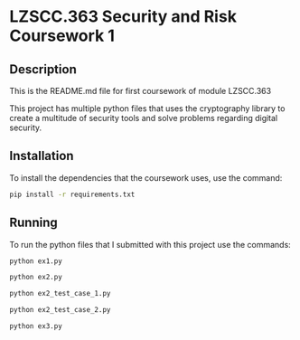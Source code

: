# LZSCC.363 Security and Risk Coursework 1 

## Description

This is the README.md file for first coursework of module LZSCC.363

This project has multiple python files that uses the cryptography library to create
a multitude of security tools and solve problems regarding digital security.

## Installation

To install the dependencies that the coursework uses, use the command:

```bash
pip install -r requirements.txt
```

## Running

To run the python files that I submitted with this project use the commands:

```bash
python ex1.py
```
```bash
python ex2.py
```
```bash
python ex2_test_case_1.py
```
```bash
python ex2_test_case_2.py
```
```bash
python ex3.py
```


